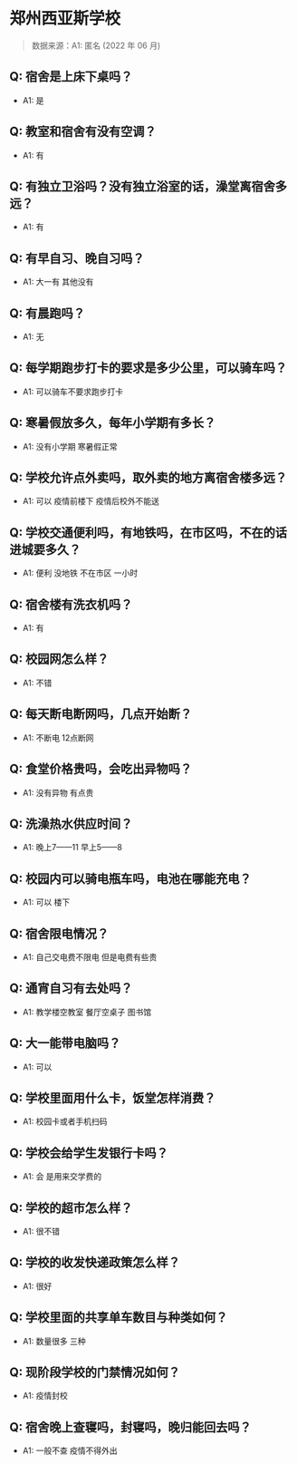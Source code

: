 # 郑州西亚斯学校

> 数据来源：A1: 匿名 (2022 年 06 月)

## Q: 宿舍是上床下桌吗？

- A1: 是

## Q: 教室和宿舍有没有空调？

- A1: 有

## Q: 有独立卫浴吗？没有独立浴室的话，澡堂离宿舍多远？

- A1: 有

## Q: 有早自习、晚自习吗？

- A1: 大一有 其他没有

## Q: 有晨跑吗？

- A1: 无

## Q: 每学期跑步打卡的要求是多少公里，可以骑车吗？

- A1: 可以骑车不要求跑步打卡

## Q: 寒暑假放多久，每年小学期有多长？

- A1: 没有小学期 寒暑假正常

## Q: 学校允许点外卖吗，取外卖的地方离宿舍楼多远？

- A1: 可以 疫情前楼下 疫情后校外不能送

## Q: 学校交通便利吗，有地铁吗，在市区吗，不在的话进城要多久？

- A1: 便利 没地铁 不在市区 一小时

## Q: 宿舍楼有洗衣机吗？

- A1: 有

## Q: 校园网怎么样？

- A1: 不错

## Q: 每天断电断网吗，几点开始断？

- A1: 不断电 12点断网

## Q: 食堂价格贵吗，会吃出异物吗？

- A1: 没有异物 有点贵

## Q: 洗澡热水供应时间？

- A1: 晚上7——11 早上5——8

## Q: 校园内可以骑电瓶车吗，电池在哪能充电？

- A1: 可以 楼下

## Q: 宿舍限电情况？

- A1: 自己交电费不限电 但是电费有些贵

## Q: 通宵自习有去处吗？

- A1: 教学楼空教室 餐厅空桌子 图书馆

## Q: 大一能带电脑吗？

- A1: 可以

## Q: 学校里面用什么卡，饭堂怎样消费？

- A1: 校园卡或者手机扫码

## Q: 学校会给学生发银行卡吗？

- A1: 会 是用来交学费的

## Q: 学校的超市怎么样？

- A1: 很不错

## Q: 学校的收发快递政策怎么样？

- A1: 很好

## Q: 学校里面的共享单车数目与种类如何？

- A1: 数量很多 三种

## Q: 现阶段学校的门禁情况如何？

- A1: 疫情封校

## Q: 宿舍晚上查寝吗，封寝吗，晚归能回去吗？

- A1: 一般不查 疫情不得外出

